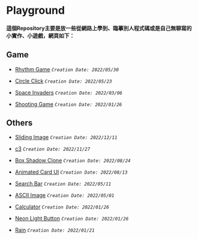 # Playground
#### 這個Repository主要是放一些從網路上學到、臨摹別人程式碼或是自己無聊寫的小實作、小遊戲，網頁如下：
## Game
* [Rhythm Game](https://jialong0209.github.io/playground/rhythm_game/MyVersion/index.html) _`Creation Date: 2022/05/30`_

* [Circle Click](https://jialong0209.github.io/playground/circleClick/index.html) _`Creation Date: 2022/05/23`_
* [Space Invaders](https://jialong0209.github.io/playground/space_invaders/main.html)  _`Creation Date: 2022/03/06`_
* [Shooting Game](https://jialong0209.github.io/playground/shooting-game/main.html) _`Creation Date: 2022/01/26`_
## Others

* [Sliding Image](https://jialong0209.github.io/playground/sliding_image/index.html) _`Creation Date: 2022/12/11`_

* [c3](https://jialong0209.github.io/playground/c3/chart.html) _`Creation Date: 2022/11/27`_
* [Box Shadow Clone](https://jialong0209.github.io/playground/boxShadowClone.html) _`Creation Date: 2022/08/24`_
* [Animated Card UI](https://jialong0209.github.io/playground/Animated_Card/index.html) _`Creation Date: 2022/08/13`_
* [Search Bar](https://jialong0209.github.io/playground/search_bar/main.html) _`Creation Date: 2022/05/11`_
* [ASCII Image](https://jialong0209.github.io/playground/ASCII_img/main.html) _`Creation Date: 2022/05/01`_
* [Calculator](https://jialong0209.github.io/playground/calculator.html) _`Creation Date: 2022/01/26`_
* [Neon Light Button](https://jialong0209.github.io/playground/neon-light-button.html) _`Creation Date: 2022/01/26`_
* [Rain](https://jialong0209.github.io/playground/rain.html) _`Creation Date: 2022/01/21`_

